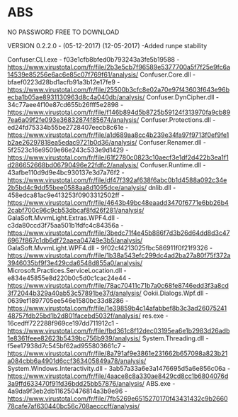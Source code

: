 # ABS
NO PASSWORD FREE TO DOWNLOAD

VERSION 0.2.2.0 - (05-12-2017) (12-05-2017)
  -Added runpe stability
  
Confuser.CLI.exe                        - f03e1cfb8bfed0b793243a3fe5b19588 - https://www.virustotal.com/fr/file/2b3e5cb7f96589e5377700a5f7f25e9fc6a14539e85256e6ac6e85c07f769f61/analysis/
Confuser.Core.dll                       - bfaef0223d28bd1acfb91a3b12e17fe9 - https://www.virustotal.com/fr/file/25500b3cfc8e02a70e97f43603f643e96becba1b05ae8931130963d8c4a040db/analysis/
Confuser.DynCipher.dll                  - 34c77aee4f10e87cd655b26fff5e2898 - https://www.virustotal.com/fr/file/f146b894d5b8725b59124f313970fa9cb897ea6a09f2fe093e36832874f85674/analysis/
Confuser.Protections.dll                - ed24fd75334b55be2728407eecb8c61e - https://www.virustotal.com/fr/file/a1d689aa8cc4b239e34fa97f9713f0ef9fe1b2ae26297818ea5edac9721b0d36/analysis/
Confuser.Renamer.dll                    - 5f2523c16e9509e66e243c533e9d1429 - https://www.virustotal.com/fr/file/61f2780c0823c10aecf3e1df2d422b3ea1f1d286652668bd06790496e22fdfc2/analysis/
Confuser.Runtime.dll                    - 43afbe110d9d9e4bc930137e3d7a76f2 - https://www.virustotal.com/fr/file/df47f392af638f6abc0b1d4588a092c34e2b5bd4c9dd55bee0588aa8d1095dce/analysis/
dnlib.dll                               - 458edca81ac9e413253f0903312502ff - https://www.virustotal.com/fr/file/4643b49bc48eaadd3470f6771e6bb26b42cabf700c96c9cb53dbcaf8fd26f281/analysis/
GalaSoft.MvvmLight.Extras.WPF4.dll      - c3da80ccd3f75aa501b1fdfc4c84356a - https://www.virustotal.com/fr/file/3bedc71f4e45b886f7d3b26d64dd8d3c476967f867c1db6df72aaea04749e3b5/analysis/
GalaSoft.MvvmLight.WPF4.dll             - 9f02cf4213025fbc586911f0f21f9326 - https://www.virustotal.com/fr/file/1b38a543efc299dc4ad2ba27a80f75f372a3946035bf9f3e429cda6548d855a0/analysis/
Microsoft.Practices.ServiceLocation.dll - e834e45855e8d220b0c5d0c1cac24e44 - https://www.virustotal.com/fr/file/78ac70411c71b7a0c68fe8746edd3f3a8cd3f72044b329a40ab53c57891be37d/analysis/
Ookii.Dialogs.Wpf.dll                   - 0639ef1897705ee546e1580bc33d8286 - https://www.virustotal.com/fr/file/1e39859b4c14afabbef8b3c3ad2607524148757fdb25bd1b2d801facebd5032f/analysis/
res.exe                                 - 16cedff722288f969ce197dd711912c1 - https://www.virustotal.com/fr/file/fbd361c8f12dec03195ea6e1b2983d26adb1e8361feee82623b5439bc756b939/analysis/
System.Threading.dll                    - f5ee17938d7c545bf62ad955803661c7 - https://www.virustotal.com/fr/file/8a791af9e3861e231662b657098a823b21a084cbb6a4901d6ccf363405849a78/analysis/
System.Windows.Interactivity.dll        - 3ab57a33a6e3a1476695d5a6e856c06a - https://www.virustotal.com/fr/file/4aace8c8a330ae8429cd8cc1b6804076d3a9ffd633470f91fd36bdd25bb57876/analysis/
ABS.exe                                 - 4a9da9f3eb2db116250476814a3b9e96 - https://www.virustotal.com/fr/file/7fb5269e6515270170f43431432c9b266078cafe7af630440bc56c708aecccff/analysis/
